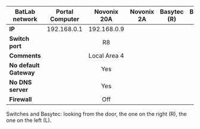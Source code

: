 | **BatLab network** | Portal Computer | Novonix 20A | Novonix 2A | Basytec (R) | Basytec (L) |
|--------------------|:---------------:|:-----------:|:----------:|:-----------:|:-----------:|
| **IP**             | 192.168.0.1     | 192.168.0.9 | | | |
| **Switch port**    |                 | R8          | | | |
| **Comments**       |                 | Local Area 4 | | | |
| **No default Gateway** |                 | Yes          | | | |
| **No DNS server**    |                 | Yes          | | | |
| **Firewall**    |                 | Off          | | | |

Switches and Basytec: looking from the door, the one on the right (R), the one on the left (L).

